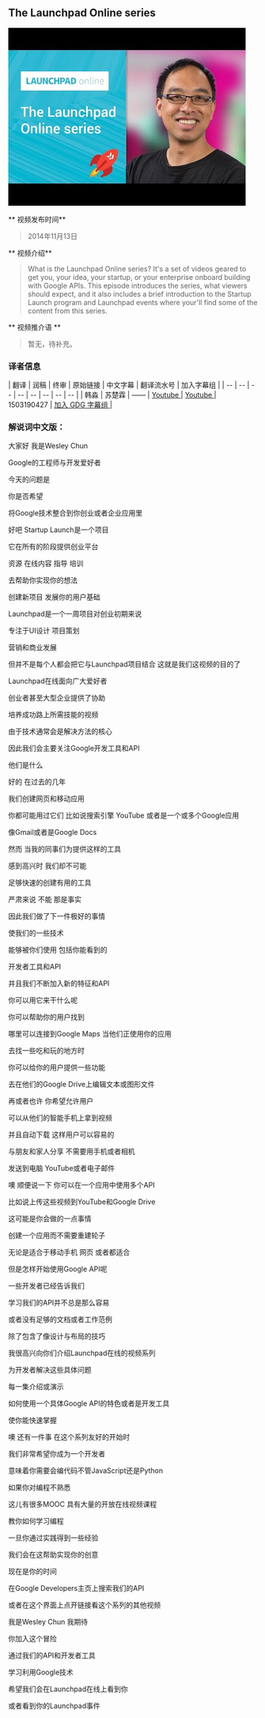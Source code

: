## The Launchpad Online series

![video_screenshot](images/CbgyI3ueznU.jpg)

** 视频发布时间**
 
> 2014年11月13日

** 视频介绍**

> What is the Launchpad Online series? It's a set of videos geared to get you, your idea, your startup, or your enterprise onboard building with Google APIs. This episode introduces the series, what viewers should expect, and it also includes a brief introduction to the Startup Launch program and Launchpad events where your'll find some of the content from this series.

** 视频推介语 **

>  暂无，待补充。


### 译者信息

| 翻译 | 润稿 | 终审 | 原始链接 | 中文字幕 |  翻译流水号  |  加入字幕组  |
| -- | -- | -- | -- | -- |  -- | -- | -- |
| 韩淼 | 苏楚霖 | —— | [ Youtube ]( https://www.youtube.com/watch?v=CbgyI3ueznU )  |  [ Youtube ]( https://www.youtube.com/watch?v=BRM4h6iTN-0 ) | 1503190427 | [ 加入 GDG 字幕组 ]( http://www.gfansub.com/join_translator )  |



### 解说词中文版：

大家好 我是Wesley Chun

Google的工程师与开发爱好者

今天的问题是

你是否希望

将Google技术整合到你创业或者企业应用里

好吧  Startup  Launch是一个项目

它在所有的阶段提供创业平台 

资源  在线内容  指导  培训

去帮助你实现你的想法

创建新项目  发展你的用户基础

Launchpad是一个一周项目对创业初期来说

专注于UI设计  项目策划

营销和商业发展

但并不是每个人都会把它与Launchpad项目结合  这就是我们这视频的目的了

Launchpad在线面向广大爱好者

创业者甚至大型企业提供了协助

培养成功路上所需技能的视频

由于技术通常会是解决方法的核心

因此我们会主要关注Google开发工具和API

他们是什么

好的  在过去的几年

我们创建网页和移动应用

你都可能用过它们  比如说搜索引擎  YouTube  或者是一个或多个Google应用

像Gmail或者是Google Docs

然而  当我的同事们为提供这样的工具

感到高兴时  我们却不可能

足够快速的创建有用的工具

严肃来说  不能  那是事实

因此我们做了下一件极好的事情

使我们的一些技术

能够被你们使用  包括你能看到的

开发者工具和API

并且我们不断加入新的特征和API

你可以用它来干什么呢

你可以帮助你的用户找到

哪里可以连接到Google Maps  当他们正使用你的应用

去找一些吃和玩的地方时

你可以给你的用户提供一些功能

去在他们的Google Drive上编辑文本或图形文件

再或者也许 你希望允许用户

可以从他们的智能手机上拿到视频

并且自动下载  这样用户可以容易的

与朋友和家人分享  不需要用手机或者相机

发送到电脑  YouTube或者电子邮件

噢  顺便说一下  你可以在一个应用中使用多个API

比如说上传这些视频到YouTube和Google Drive

这可能是你会做的一点事情

创建一个应用而不需要重建轮子  

无论是适合于移动手机 网页 或者都适合

但是怎样开始使用Google API呢

一些开发者已经告诉我们

学习我们的API并不总是那么容易

或者没有足够的文档或者工作范例

除了包含了像设计与布局的技巧

我很高兴向你们介绍Launchpad在线的视频系列

为开发者解决这些具体问题

每一集介绍或演示

如何使用一个具体Google API的特色或者是开发工具

使你能快速掌握

噢  还有一件事  在这个系列友好的开始时

我们非常希望你成为一个开发者

意味着你需要会编代码不管JavaScript还是Python

如果你对编程不熟悉

这儿有很多MOOC  具有大量的开放在线视频课程

教你如何学习编程

一旦你通过实践得到一些经验

我们会在这帮助实现你的创意

现在是你的时间

在Google Developers主页上搜索我们的API

或者在这个界面上点开链接看这个系列的其他视频

我是Wesley Chun  我期待

你加入这个冒险

通过我们的API和开发者工具

学习利用Google技术

希望我们会在Launchpad在线上看到你

或者看到你的Launchpad事件




